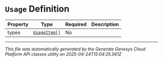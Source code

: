 # `Usage` Definition

| Property | Type | Required | Description |
|----------|------|----------|-------------|
| types | [`UsageItem[]`](usageitem-definition.md) | No |  |

---

*This file was automatically generated by the Generate Genesys Cloud Platform API classes utility on 2025-04-24T15:04:25.561Z*
